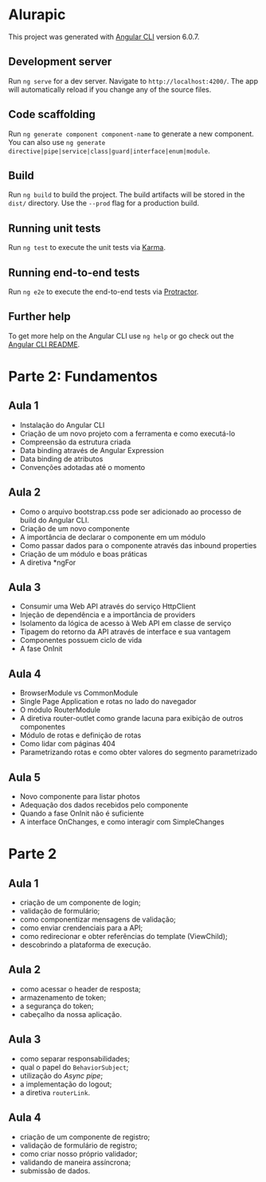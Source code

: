 # Alurapic

This project was generated with [Angular CLI](https://github.com/angular/angular-cli) version 6.0.7.

## Development server

Run `ng serve` for a dev server. Navigate to `http://localhost:4200/`. The app will automatically reload if you change any of the source files.

## Code scaffolding

Run `ng generate component component-name` to generate a new component. You can also use `ng generate directive|pipe|service|class|guard|interface|enum|module`.

## Build

Run `ng build` to build the project. The build artifacts will be stored in the `dist/` directory. Use the `--prod` flag for a production build.

## Running unit tests

Run `ng test` to execute the unit tests via [Karma](https://karma-runner.github.io).

## Running end-to-end tests

Run `ng e2e` to execute the end-to-end tests via [Protractor](http://www.protractortest.org/).

## Further help

To get more help on the Angular CLI use `ng help` or go check out the [Angular CLI README](https://github.com/angular/angular-cli/blob/master/README.md).


# Parte 2: Fundamentos
## Aula 1

* Instalação do Angular CLI
* Criação de um novo projeto com a ferramenta e como executá-lo
* Compreensão da estrutura criada
* Data binding através de Angular Expression
* Data binding de atributos
* Convenções adotadas até o momento

## Aula 2

* Como o arquivo bootstrap.css pode ser adicionado ao processo de build do Angular CLI.
* Criação de um novo componente
* A importância de declarar o componente em um módulo
* Como passar dados para o componente através das inbound properties
* Criação de um módulo e boas práticas
* A diretiva *ngFor

## Aula 3
* Consumir uma Web API através do serviço HttpClient
* Injeção de dependência e a importância de providers
* Isolamento da lógica de acesso à Web API em classe de serviço
* Tipagem do retorno da API através de interface e sua vantagem
* Componentes possuem ciclo de vida
* A fase OnInit

## Aula 4
* BrowserModule vs CommonModule
* Single Page Application e rotas no lado do navegador
* O módulo RouterModule
* A diretiva router-outlet como grande lacuna para exibição de outros componentes
* Módulo de rotas e definição de rotas
* Como lidar com páginas 404
* Parametrizando rotas e como obter valores do segmento parametrizado

## Aula 5
* Novo componente para listar photos
* Adequação dos dados recebidos pelo componente
* Quando a fase OnInit não é suficiente
* A interface OnChanges, e como interagir com SimpleChanges


# Parte 2

## Aula 1
* criação de um componente de login;
* validação de formulário;
* como componentizar mensagens de validação;
* como enviar crendenciais para a API;
* como redirecionar e obter referências do template (ViewChild);
* descobrindo a plataforma de execução.

## Aula 2
* como acessar o header de resposta;
* armazenamento de token;
* a segurança do token;
* cabeçalho da nossa aplicação.


## Aula 3
- como separar responsabilidades;
- qual o papel do `BehaviorSubject`;
- utilização do *Async pipe*;
- a implementação do logout;
- a diretiva `routerLink`.


## Aula 4
* criação de um componente de registro;
* validação de formulário de registro;
* como criar nosso próprio validador;
* validando de maneira assíncrona;
* submissão de dados.

